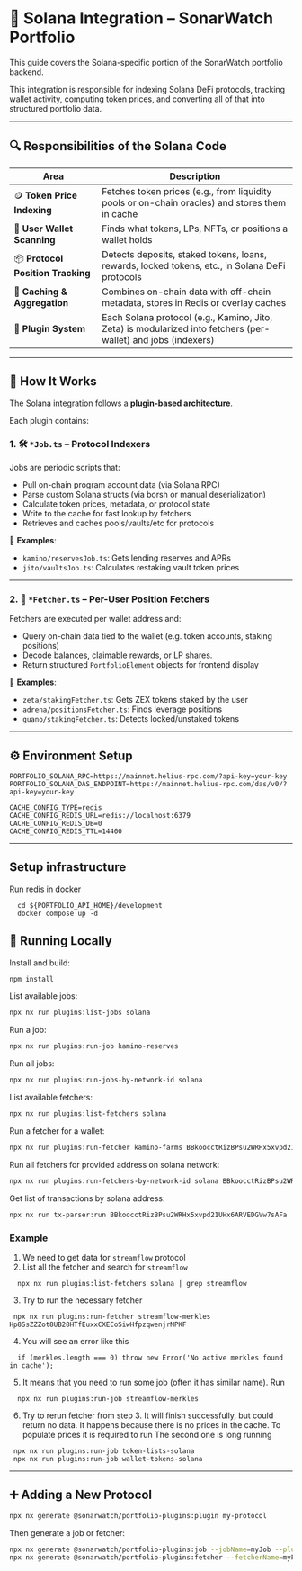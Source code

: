 # 🔗 Solana Integration – SonarWatch Portfolio

This guide covers the Solana-specific portion of the SonarWatch portfolio backend.

This integration is responsible for indexing Solana DeFi protocols, tracking wallet activity, computing token prices, and converting all of that into structured portfolio data.

---

## 🔍 Responsibilities of the Solana Code

| Area | Description |
|------|-------------|
| 🪙 **Token Price Indexing** | Fetches token prices (e.g., from liquidity pools or on-chain oracles) and stores them in cache |
| 👛 **User Wallet Scanning** | Finds what tokens, LPs, NFTs, or positions a wallet holds |
| 📦 **Protocol Position Tracking** | Detects deposits, staked tokens, loans, rewards, locked tokens, etc., in Solana DeFi protocols |
| 💾 **Caching & Aggregation** | Combines on-chain data with off-chain metadata, stores in Redis or overlay caches |
| 🌉 **Plugin System** | Each Solana protocol (e.g., Kamino, Jito, Zeta) is modularized into fetchers (per-wallet) and jobs (indexers) |

---

## 🧩 How It Works

The Solana integration follows a **plugin-based architecture**.

Each plugin contains:

### 1. 🛠 `*Job.ts` – Protocol Indexers

Jobs are periodic scripts that:

- Pull on-chain program account data (via Solana RPC)
- Parse custom Solana structs (via borsh or manual deserialization)
- Calculate token prices, metadata, or protocol state
- Write to the cache for fast lookup by fetchers
- Retrieves and caches pools/vaults/etc for protocols 

📍 **Examples**:
- `kamino/reservesJob.ts`: Gets lending reserves and APRs
- `jito/vaultsJob.ts`: Calculates restaking vault token prices

---

### 2. 👤 `*Fetcher.ts` – Per-User Position Fetchers

Fetchers are executed per wallet address and:

- Query on-chain data tied to the wallet (e.g. token accounts, staking positions)
- Decode balances, claimable rewards, or LP shares.
- Return structured `PortfolioElement` objects for frontend display

📍 **Examples**:
- `zeta/stakingFetcher.ts`: Gets ZEX tokens staked by the user
- `adrena/positionsFetcher.ts`: Finds leverage positions
- `guano/stakingFetcher.ts`: Detects locked/unstaked tokens

---

## ⚙️ Environment Setup

```env
PORTFOLIO_SOLANA_RPC=https://mainnet.helius-rpc.com/?api-key=your-key
PORTFOLIO_SOLANA_DAS_ENDPOINT=https://mainnet.helius-rpc.com/das/v0/?api-key=your-key

CACHE_CONFIG_TYPE=redis
CACHE_CONFIG_REDIS_URL=redis://localhost:6379
CACHE_CONFIG_REDIS_DB=0
CACHE_CONFIG_REDIS_TTL=14400
```

---

## Setup infrastructure
Run redis in docker
```
  cd ${PORTFOLIO_API_HOME}/development
  docker compose up -d
```

## 🚀 Running Locally

Install and build:

```bash
npm install
```

List available jobs:
```bash
npx nx run plugins:list-jobs solana
```

Run a job:
```bash
npx nx run plugins:run-job kamino-reserves
```

Run all jobs:
```bash
npx nx run plugins:run-jobs-by-network-id solana
```

List available fetchers:
```bash
npx nx run plugins:list-fetchers solana
```

Run a fetcher for a wallet:
```bash
npx nx run plugins:run-fetcher kamino-farms BBkoocctRizBPsu2WRHx5xvpd21UHx6ARVEDGVw7sAFa
```

Run all fetchers for provided address on solana network:
```bash
npx nx run plugins:run-fetchers-by-network-id solana BBkoocctRizBPsu2WRHx5xvpd21UHx6ARVEDGVw7sAFa
```

Get list of transactions by solana address:
```bash
npx nx run tx-parser:run BBkoocctRizBPsu2WRHx5xvpd21UHx6ARVEDGVw7sAFa
```

### Example
1. We need to get data for `streamflow` protocol
2. List all the fetcher and search for `streamflow`
```
  npx nx run plugins:list-fetchers solana | grep streamflow
```
3. Try to run the necessary fetcher
```
 npx nx run plugins:run-fetcher streamflow-merkles Hp8SsZZZot8UB28HTfEuxxCXECoSiwHfpzqwenjrMPKF
```
4. You will see an error like this
```
  if (merkles.length === 0) throw new Error('No active merkles found in cache');
```
5. It means that you need to run some job (often it has similar name). Run
```
  npx nx run plugins:run-job streamflow-merkles
```
6. Try to rerun fetcher from step 3. It will finish successfully, but could return no data.
   It happens because there is no prices in the cache. To populate prices it is required to run
   The second one is long running
```
 npx nx run plugins:run-job token-lists-solana
 npx nx run plugins:run-job wallet-tokens-solana
```

---

## ➕ Adding a New Protocol

```bash
npx nx generate @sonarwatch/portfolio-plugins:plugin my-protocol
```

Then generate a job or fetcher:

```bash
npx nx generate @sonarwatch/portfolio-plugins:job --jobName=myJob --pluginId=my-protocol
npx nx generate @sonarwatch/portfolio-plugins:fetcher --fetcherName=myFetcher --pluginId=my-protocol
```
